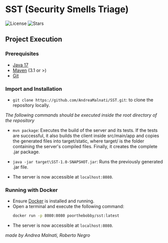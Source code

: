 # SST (Security Smells Triage)

![License](https://img.shields.io/github/license/UnimibSoftEngCourse2022/riskgame-malnati-negro-persico-romano-radaelli-mvc-guru-1)
![Stars](https://img.shields.io/github/stars/UnimibSoftEngCourse2022/riskgame-malnati-negro-persico-romano-radaelli-mvc-guru-1)

## Project Execution

### Prerequisites

- [Java 17](https://www.oracle.com/java/technologies/javase/jdk17-archive-downloads.html)
- [Maven](https://maven.apache.org/install.html) (3.1 or >)
- [Git](https://git-scm.com/downloads)

### Import and Installation

- `git clone https://github.com/AndreaMalnati/SST.git`: to clone the repository locally.

*The following commands should be executed inside the root directory of the repository*

- `mvn package`: Executes the build of the server and its tests.
  If the tests are successful, it also builds the client inside src/main/app and copies the generated files
  into target/static, where target/ is the folder containing the server's compiled files.
  Finally, it creates the complete .jar package.

- `java -jar target\SST-1.0-SNAPSHOT.jar`: Runs the previously generated .jar file.

- The server is now accessible at `localhost:8080`.

### Running with Docker
- Ensure [Docker](https://docs.docker.com/get-docker/) is installed and running. 
- Open a terminal and execute the following command:
   ```bash
   docker run -p 8080:8080 poorthebobby/sst:latest
- The server is now accessible at `localhost:8080`.


*made by Andrea Malnati, Roberto Negro*


